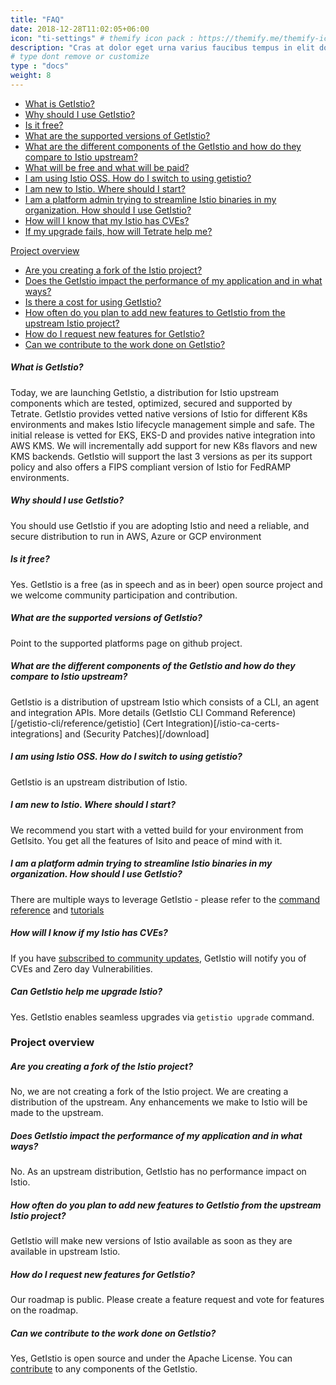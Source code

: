 ```yaml
---
title: "FAQ"
date: 2018-12-28T11:02:05+06:00
icon: "ti-settings" # themify icon pack : https://themify.me/themify-icons
description: "Cras at dolor eget urna varius faucibus tempus in elit dolor sit amet."
# type dont remove or customize
type : "docs"
weight: 8
---
```


- [What is GetIstio?](#what-is-getistio)
- [Why should I use GetIstio?](#why-should-i-use-getistio)
- [Is it free?](#is-it-free)
- [What are the supported versions of GetIstio?](#what-are-the-supported-versions-of-getistio)
- [What are the different components of the GetIstio and how do they compare to Istio upstream?](#what-are-the-different-components-of-the-getistio-and-how-do-they-compare-to-istio-upstream)
- [What will be free and what will be paid?](#what-will-be-free-and-what-will-be-paid)
- [I am using Istio OSS. How do I switch to using getistio?](#i-am-using-istio-oss-how-do-i-switch-to-using-getistio)
- [I am new to Istio. Where should I start?](#i-am-new-to-istio-where-should-i-start)
- [I am a platform admin trying to streamline Istio binaries in my organization. How should I use GetIstio?](#i-am-a-platform-admin-trying-to-streamline-istio-binaries-in-my-organization-how-should-i-use-getistio)
- [How will I know that my Istio has CVEs?](#how-will-i-know-that-my-istio-has-cves)
- [If my upgrade fails, how will Tetrate help me?](#if-my-upgrade-fails-how-will-tetrate-help-me)


[Project overview](#project-overview)
- [Are you creating a fork of the Istio project?](#are-you-creating-a-fork-of-the-istio-project)
- [Does the GetIstio impact the performance of my application and in what ways?](#does-the-getistio-impact-the-performance-of-my-application-and-in-what-ways)
- [Is there a cost for using GetIstio?](#is-there-a-cost-for-using-getistio)
- [How often do you plan to add new features to GetIstio from the upstream Istio project?](#how-often-do-you-plan-to-add-new-features-to-getistio-from-the-upstream-istio-project)
- [How do I request new features for GetIstio?](#how-do-i-request-new-features-for-getistio)
- [Can we contribute to the work done on GetIstio?](#can-we-contribute-to-the-work-done-on-getistio)

##### What is GetIstio?
Today, we are launching GetIstio, a distribution for Istio upstream components which are tested, optimized, secured and supported by Tetrate. GetIstio provides vetted native versions of Istio for different K8s environments and makes Istio lifecycle management simple and safe.  The initial release is vetted for EKS, EKS-D and provides native integration into AWS KMS. We will incrementally add support for new K8s flavors and new KMS backends. GetIstio will support the last 3 versions as per its support policy and also offers a FIPS compliant version of Istio for FedRAMP environments.

##### Why should I use GetIstio?
You should use GetIstio if you are adopting Istio and need a reliable, and secure distribution to run in AWS, Azure or GCP environment 

##### Is it free?
Yes. GetIstio is a free (as in speech and as in beer) open source project and we welcome community participation and contribution. 

##### What are the supported versions of GetIstio?
Point to the supported platforms page on github project.

##### What are the different components of the GetIstio and how do they compare to Istio upstream?
GetIstio is a distribution of upstream Istio which consists of a CLI, an agent and integration APIs.
More details (GetIstio CLI Command Reference)[/getistio-cli/reference/getistio] (Cert Integration)[/istio-ca-certs-integrations] and (Security Patches)[/download]

##### I am using Istio OSS. How do I switch to using getistio?
GetIstio is an upstream distribution of Istio.      

##### I am new to Istio. Where should I start?
We recommend you start with a vetted build for your environment from GetIsito. You get all the features of Isito and peace of mind with it.

##### I am a platform admin trying to streamline Istio binaries in my organization. How should I use GetIstio?
There are multiple ways to leverage GetIstio - please refer to the [command reference](/getistio-cli/reference/getistio) and [tutorials](/istio-tutorials)

##### How will I know if my Istio has CVEs?
If you have [subscribed to community updates](/), GetIstio will notify you of CVEs and Zero day Vulnerabilities.

##### Can GetIstio help me upgrade Istio?
Yes. GetIstio enables seamless upgrades via `getistio upgrade` command. 

### Project overview

#####  Are you creating a fork of the Istio project?
No, we are not creating a fork of the Istio project. We are creating a distribution of the upstream. Any enhancements we make to Istio will be made to the upstream.

##### Does GetIstio impact the performance of my application and in what ways?
No. As an upstream distribution, GetIstio has no performance impact on Istio.

##### How often do you plan to add new features to GetIstio from the upstream Istio project?
GetIstio will make new versions of Istio available as soon as they are available in upstream Istio.

##### How do I request new features for GetIstio?
Our roadmap is public. Please create a feature request and vote for features on the roadmap.

##### Can we contribute to the work done on GetIstio?
Yes, GetIstio is open source and under the Apache License. You can [contribute](/community/building-and-testing) to any components of the GetIstio.